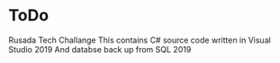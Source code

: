 # ToDo
Rusada Tech Challange
This contains C# source code written in Visual Studio 2019
And databse back up from SQL 2019
